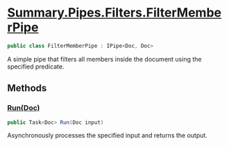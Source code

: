 # [Summary.Pipes.Filters.FilterMemberPipe](../src/Core/Pipes/Filters/FilterMemberPipe.cs#L6)
```cs
public class FilterMemberPipe : IPipe<Doc, Doc>
```

A simple pipe that filters all members inside the document using the specified predicate.

## Methods
### [Run(Doc)](../src/Core/Pipes/Filters/FilterMemberPipe.cs#L9)
```cs
public Task<Doc> Run(Doc input)
```

Asynchronously processes the specified input and returns the output.

